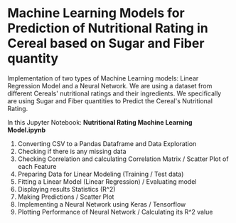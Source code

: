 # Machine Learning Models for Prediction of Nutritional Rating in Cereal based on Sugar and Fiber quantity
Implementation of two types of Machine Learning models: Linear Regression Model and a Neural Network. 
We are using a dataset from different Cereals' nutritional ratings and their ingredients.
We specifically are using Sugar and Fiber quantities to Predict the Cereal's Nutritional Rating.

In this Jupyter Notebook: **Nutritional Rating Machine Learning Model.ipynb**

1) Converting CSV to a Pandas Dataframe and Data Exploration
2) Checking if there is any missing data 
3) Checking Correlation and calculating Correlation Matrix / Scatter Plot of each Feature
4) Preparing Data for Linear Modeling (Training / Test data)
5) Fitting a Linear Model (Linear Regression) / Evaluating model 
6) Displaying results Statistics (R^2)
7) Making Predictions / Scatter Plot
8) Implementing a Neural Network using Keras / Tensorflow
9) Plotting Performance of Neural Network / Calculating its R^2 value

